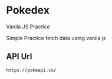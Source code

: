 # Pokedex
Vanila JS Practice

Simple Practice fetch data using vanila js

## API Url
``https://pokeapi.co/``
